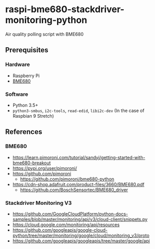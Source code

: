 # raspi-bme680-stackdriver-monitoring-python
Air quality polling script with BME680

## Prerequisites
### Hardware
* Raspberry Pi
* [BME680](https://shop.pimoroni.com/products/bme680-breakout)

### Software
* Python 3.5+
* `python3-smbus`, `i2c-tools`, `read-edid`, `libi2c-dev` (In the case of Raspbian 9 Stretch)

## References
### BME680
* https://learn.pimoroni.com/tutorial/sandyj/getting-started-with-bme680-breakout
* https://pypi.org/user/pimoroni/
* https://github.com/pimoroni
  * https://github.com/pimoroni/bme680-python
* https://cdn-shop.adafruit.com/product-files/3660/BME680.pdf
  * https://github.com/BoschSensortec/BME680_driver

### Stackdriver Monitoring V3
* https://github.com/GoogleCloudPlatform/python-docs-samples/blob/master/monitoring/api/v3/cloud-client/snippets.py
* https://cloud.google.com/monitoring/api/resources
* https://github.com/googleapis/google-cloud-python/tree/master/monitoring/google/cloud/monitoring_v3/proto
* https://github.com/googleapis/googleapis/tree/master/google/api
